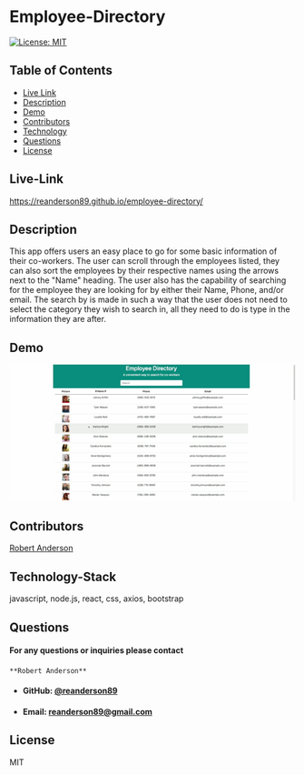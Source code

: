 # Employee-Directory
  [![License: MIT](https://img.shields.io/badge/License-MIT-yellow.svg)](https://opensource.org/licenses/MIT)
  
  ## **Table of Contents**
  * [Live Link](#live-link)
  * [Description](#description)
  * [Demo](#demo)
  * [Contributors](#contributors)
  * [Technology](#technology-stack)
  * [Questions](#questions)
  * [License](#license)
      
  ## **Live-Link**
https://reanderson89.github.io/employee-directory/

  ## **Description**
  This app offers users an easy place to go for some basic information of their co-workers. The user can scroll through the employees listed, they can also sort the employees by their respective names using the arrows next to the "Name" heading. The user also has the capability of searching for the employee they are looking for by either their Name, Phone, and/or email. The search by is made in such a way that the user does not need to select the category they wish to search in, all they need to do is type in the information they are after.

  ## **Demo**
  ![home page](images/emp-dir.gif)

      
   ## **Contributors**
   [Robert Anderson](https://github.com/reanderson89)

  ## **Technology-Stack**
  javascript, node.js, react, css, axios, bootstrap


  ## **Questions**   
  ####    **For any questions or inquiries please contact**
    **Robert Anderson**
  * #### **GitHub:** [@reanderson89](https://github.com/reanderson89)
  * #### **Email:** reanderson89@gmail.com

   
  ## **License**
  MIT
      

